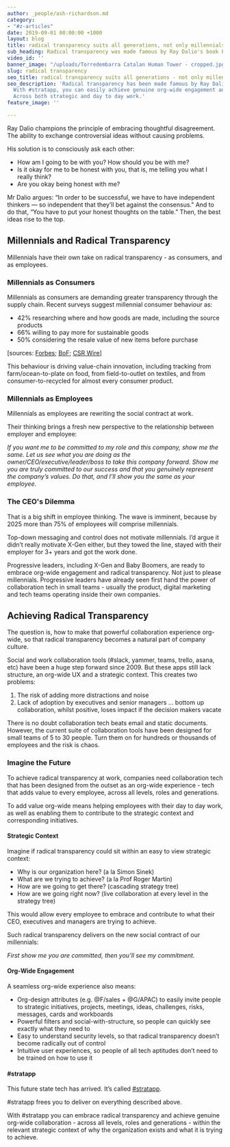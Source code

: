 ```yaml
---
author: _people/ash-richardson.md
category:
- "#z-articles"
date: 2019-09-01 00:00:00 +1000
layout: blog
title: radical transparency suits all generations, not only millennials
sub_heading: Radical transparency was made famous by Ray Dalio's book Principles.
video_id: ''
banner_image: "/uploads/Torredembarra Catalan Human Tower - cropped.jpg"
slug: radical transparency
seo_title: radical transparency suits all generations - not only millennials
seo_description: 'Radical transparency has been made famous by Ray Dalio''s book Principles.
  With #stratapp, you can easily achieve genuine org-wide engagement and radical transparency.
  Across both strategic and day to day work.'
feature_image: ''

---
```

Ray Dalio champions the principle of embracing thoughtful disagreement. The ability to exchange controversial ideas without causing problems.

His solution is to consciously ask each other:

* How am I going to be with you? How should you be with me?
* Is it okay for me to be honest with you, that is, me telling you what I really think?
* Are you okay being honest with me?

Mr Dalio argues: “In order to be successful, we have to have independent thinkers — so independent that they’ll bet against the consensus." And to do that, “You have to put your honest thoughts on the table.” Then, the best ideas rise to the top.

## Millennials and Radical Transparency

Millennials have their own take on radical transparency - as consumers, and as employees.

### Millennials as Consumers

Millennials as consumers are demanding greater transparency through the supply chain. Recent surveys suggest millennial consumer behaviour as:

* 42% researching where and how goods are made, including the source products
* 66% willing to pay more for sustainable goods
* 50% considering the resale value of new items before purchase

\[sources: [Forbes](https://www.forbes.com/sites/pamdanziger/2019/05/29/3-ways-millennials-and-gen-z-consumers-are-radically-transforming-the-luxury-market/#a8663ac479fd "Forbes"); [BoF](https://www.businessoffashion.com/articles/intelligence/the-year-ahead-the-case-for-radical-transparency "BoF"); [CSR Wire](https://www.csrwire.com/press_releases/42057-Are-You-Ready-for-the-Honest-Generation- "CSR Wire")\]

This behaviour is driving value-chain innovation, including tracking from farm/ocean-to-plate on food, from field-to-outlet on textiles, and from consumer-to-recycled for almost every consumer product.

### Millennials as Employees

Millennials as employees are rewriting the social contract at work.

Their thinking brings a fresh new perspective to the relationship between employer and employee:

_If you want me to be committed to my role and this company, show me the same. Let us see what you are doing as the owner/CEO/executive/leader/boss to take this company forward. Show me you are truly committed to our success and that you genuinely represent the company’s values. Do that, and I’ll show you the same as your employee._

### The CEO's Dilemma

That is a big shift in employee thinking. The wave is imminent, because by 2025 more than 75% of employees will comprise millennials.

Top-down messaging and control does not motivate millennials. I’d argue it didn’t really motivate X-Gen either, but they towed the line, stayed with their employer for 3+ years and got the work done.

Progressive leaders, including X-Gen and Baby Boomers, are ready to embrace org-wide engagement and radical transparency. Not just to please millennials. Progressive leaders have already seen first hand the power of collaboration tech in small teams - usually the product, digital marketing and tech teams operating inside their own companies.

## Achieving Radical Transparency

The question is, how to make that powerful collaboration experience org-wide, so that radical transparency becomes a natural part of company culture.

Social and work collaboration tools (#slack, yammer, teams, trello, asana, etc) have been a huge step forward since 2009. But these apps still lack structure, an org-wide UX and a strategic context. This creates two problems:

1. The risk of adding more distractions and noise
2. Lack of adoption by executives and senior managers ... bottom up collaboration, whilst positive, loses impact if the decision makers vacate

There is no doubt collaboration tech beats email and static documents. However, the current suite of collaboration tools have been designed for small teams of 5 to 30 people. Turn them on for hundreds or thousands of employees and the risk is chaos.

### Imagine the Future

To achieve radical transparency at work, companies need collaboration tech that has been designed from the outset as an org-wide experience - tech that adds value to every employee, across all levels, roles and generations.

To add value org-wide means helping employees with their day to day work, as well as enabling them to contribute to the strategic context and corresponding initiatives.

#### Strategic Context

Imagine if radical transparency could sit within an easy to view strategic context:

* Why is our organization here? (a la Simon Sinek)
* What are we trying to achieve? (a la Prof Roger Martin)
* How are we going to get there? (cascading strategy tree)
* How are we going right now? (live collaboration at every level in the strategy tree)

This would allow every employee to embrace and contribute to what their CEO, executives and managers are trying to achieve.

Such radical transparency delivers on the new social contract of our millennials:

_First show me you are committed, then you’ll see my commitment._

#### Org-Wide Engagement

A seamless org-wide experience also means:

* Org-design attributes (e.g. @F/sales + @G/APAC) to easily invite people to strategic initiatives, projects, meetings, ideas, challenges, risks, messages, cards and workboards
* Powerful filters and social-with-structure, so people can quickly see exactly what they need to
* Easy to understand security levels, so that radical transparency doesn’t become radically out of control
* Intuitive user experiences, so people of all tech aptitudes don’t need to be trained on how to use it

#### #stratapp

This future state tech has arrived. It’s called [#stratapp](https://stratapp.ai "#stratapp").

\#stratapp frees you to deliver on everything described above.

With #stratapp you can embrace radical transparency and achieve genuine org-wide collaboration - across all levels, roles and generations - within the relevant strategic context of why the organization exists and what it is trying to achieve.